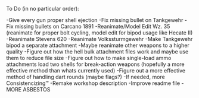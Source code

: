 To Do (in no particular order):

-Give every gun proper shell ejection
-Fix missing bullet on Tankgewehr
-Fix missing bullets on Carcano 1891
-Reanimate/Model Edit Wz. 35 (reanimate for proper bolt cycling, model edit for bipod usage like Hecate II)
-Reanimate Stevens 620
-Reanimate Volkssturmgewehr
-Make Tankgewehr bipod a separate attachment
-Maybe reanimate other weapons to a higher quality
-Figure out how the hell bulk attachment files work and maybe use them to reduce file size
-Figure out how to make single-load ammo attachments load two shells for break-action weapons (hopefully a more effective method than whats currently used)
-Figure out a more effective method of handling dart rounds (maybe flags?)
-If needed, more Consistencizing™
-Remake workshop description
-Improve readme file
-MORE ASBESTOS